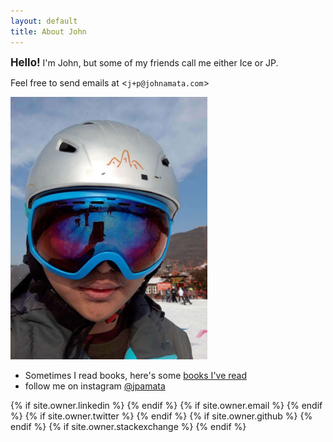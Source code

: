 ```yaml
---
layout: default
title: About John
---
```


<p align="justify">
<big><strong>Hello!</strong></big> I'm John, but some of my friends call me either Ice or JP.
</p>

<p>Feel free to send emails at &lt;<code>j+p@johnamata.com</code>&gt;</p> 

<!-- <p>see some <a href="#">projects</a>; you can find me <a href="{{ "/elsewhere" | prepend: site.url }}">elsewhere</a></p> -->

<!-- <p><img src="/photos/johnamata2.png" alt="pic of me with lake at view"></p> -->

<p><a href="https://www.youtube.com/watch?v=dQw4w9WgXcQ"><img src="/photos/skiface.jpg" height="420"></a></p>

<!-- <p>links: <a href="https://github.com/johnamata">github</a>, <a href="https://open.kattis.com/users/youwillneverafford1bitcoin">kattis</a>, <a href="https://www.youtube.com/channel/UC9jQqBH8hBidqxe6_FqKw0A">youtube</a>, <a href="https://leetcode.com/johnamata/">leetcode</a></p> -->

<ul>
  <!--
<li>links: <a href="https://github.com/johnamata">github</a>, <a href="https://open.kattis.com/users/johnamata">kattis</a>, <a href="https://leetcode.com/johnamata/">leetcode</a>, <a href="https://www.codewars.com/users/johnamata">codewars</a>, <a href="https://www.youtube.com/channel/UC9jQqBH8hBidqxe6_FqKw0A">youtube</a>, <a href="https://www.duolingo.com/profile/johnamata">duolingo</a></li>
-->
  <li>Sometimes I read books, here's some <a href="/bookshelf">books I've read</a></li>
  <li>follow me on instagram <a href="https://www.instagram.com/jpamata/">@jpamata</a></li>
</ul>


<!--<p>you can find me <a href="{{ "/elsewhere" | prepend: site.url }}">elsewhere</a></p>-->
<div class="pagination">
  {% if site.owner.linkedin %}
    <a href="{{ site.owner.linkedin }}" class="social-media-icons"><i class="fa fa-2x fa-linkedin" aria-hidden="true"></i></a>
  {% endif %}
  {% if site.owner.email %}
    <a href="mailto:{{ site.owner.email }}" class="social-media-icons"><i class="fa fa-2x fa-envelope" aria-hidden="true"></i></a>
  {% endif %}
  {% if site.owner.twitter %}
    <a href="{{ site.owner.twitter }}" class="social-media-icons"><i class="fa fa-2x fa-twitter" aria-hidden="true"></i></a>
  {% endif %}
  {% if site.owner.github %}
    <a href="{{ site.owner.github }}" class="social-media-icons"><i class="fa fa-2x fa-github" aria-hidden="true"></i></a>
  {% endif %}
  {% if site.owner.stackexchange %}
    <a href="{{ site.owner.stackexchange }}" class="social-media-icons"><i class="fa fa-2x fa-stack-overflow" aria-hidden="true"></i></a>
  {% endif %}
</div>
